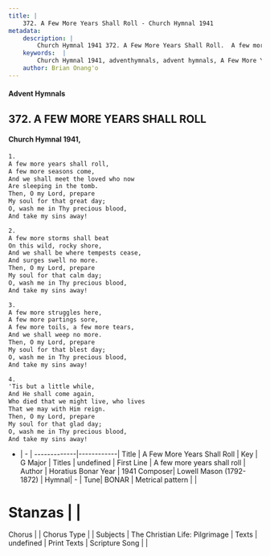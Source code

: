```yaml
---
title: |
    372. A Few More Years Shall Roll - Church Hymnal 1941
metadata:
    description: |
        Church Hymnal 1941 372. A Few More Years Shall Roll.  A few more years shall roll,  A few more seasons come,  And we shall meet the loved who now  Are sleeping in the tomb.  Then, O my Lord, prepare  My soul for that great day;  O, wash me in Thy precious blood,  And take my sins away! 
    keywords:  |
        Church Hymnal 1941, adventhymnals, advent hymnals, A Few More Years Shall Roll, A few more years shall roll. 
    author: Brian Onang'o
---
```


#### Advent Hymnals
## 372. A FEW MORE YEARS SHALL ROLL
####  Church Hymnal 1941,

```txt
1.
A few more years shall roll, 
A few more seasons come, 
And we shall meet the loved who now 
Are sleeping in the tomb. 
Then, O my Lord, prepare 
My soul for that great day; 
O, wash me in Thy precious blood, 
And take my sins away! 

2.
A few more storms shall beat 
On this wild, rocky shore, 
And we shall be where tempests cease, 
And surges swell no more. 
Then, O my Lord, prepare 
My soul for that calm day; 
O, wash me in Thy precious blood, 
And take my sins away! 

3.
A few more struggles here, 
A few more partings sore, 
A few more toils, a few more tears, 
And we shall weep no more. 
Then, O my Lord, prepare 
My soul for that blest day; 
O, wash me in Thy precious blood, 
And take my sins away! 

4.
'Tis but a little while, 
And He shall come again, 
Who died that we might live, who lives 
That we may with Him reign. 
Then, O my Lord, prepare 
My soul for that glad day; 
O, wash me in Thy precious blood, 
And take my sins away!

```

- |   -  |
-------------|------------|
Title | A Few More Years Shall Roll |
Key | G Major |
Titles | undefined |
First Line | A few more years shall roll |
Author | Horatius Bonar
Year | 1941
Composer| Lowell Mason (1792-1872) |
Hymnal|  - |
Tune| BONAR |
Metrical pattern | |
# Stanzas |  |
Chorus |  |
Chorus Type |  |
Subjects | The Christian Life: Pilgrimage |
Texts | undefined |
Print Texts | 
Scripture Song |  |
    
